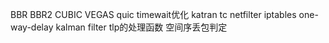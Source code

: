 BBR BBR2 CUBIC VEGAS
quic
timewait优化
katran
tc
netfilter
iptables
one-way-delay
kalman filter
tlp的处理函数
空间序丢包判定